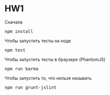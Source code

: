 HW1
===

Сначала

<pre>
npm install
</pre>

Чтобы запустить тесты на ноде

<pre>
npm test
</pre>

Чтобы запустить тесты в браузере (PhantomJS)

<pre>
npm run karma
</pre>

Чтобы запустить то, что нельзя называть

<pre>
npm run grunt-jslint
</pre>
